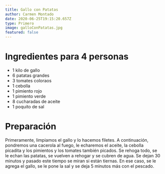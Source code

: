 ```yaml
---
title: Gallo con Patatas
author: Carmen Montado
date: 2020-06-25T19:15:20.657Z
type: Primero
image: galloConPatatas.jpg
featured: false
---
```


# Ingredientes para 4 personas

- 1 kilo de gallo
- 6 patatas grandes
- 3 tomates coloraos
- 1 cebolla
- 1 pimiento rojo
- 1 pimiento verde
- 8 cucharadas de aceite
- 1 poquito de sal

# Preparación

Primeramente, limpiamos el gallo y lo hacemos filetes. A continuación, pondremos una cacerola al fuego, le echaremos el aceite, la cebolla picadita y los pimientos y los tomates también picados. Se rehoga todo, se le echan las patatas, se vuelven a rehogar y se cubren de agua. Se dejan 30 minutos y pasado este tiempo se miran si están tiernas. En ese caso, se le agrega el gallo, se le pone la sal y se deja 5 minutos más con el pescado.
